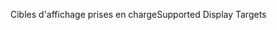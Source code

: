 <span data-ttu-id="9c044-101">Cibles d'affichage prises en charge</span><span class="sxs-lookup"><span data-stu-id="9c044-101">Supported Display Targets</span></span>
